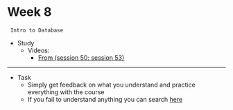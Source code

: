  # Week 8
     Intro to Database
- Study 
    - Videos:
        - [From (session 50: session 53)](https://www.itraxacademy.com/home/lesson/full-stack-diploma/12)


---
- Task
    - Simply get feedback on what you understand and practice everything with the course 
    - If you fail to understand anything you can search [here](https://maharatech.gov.eg/course/view.php?id=740)
        